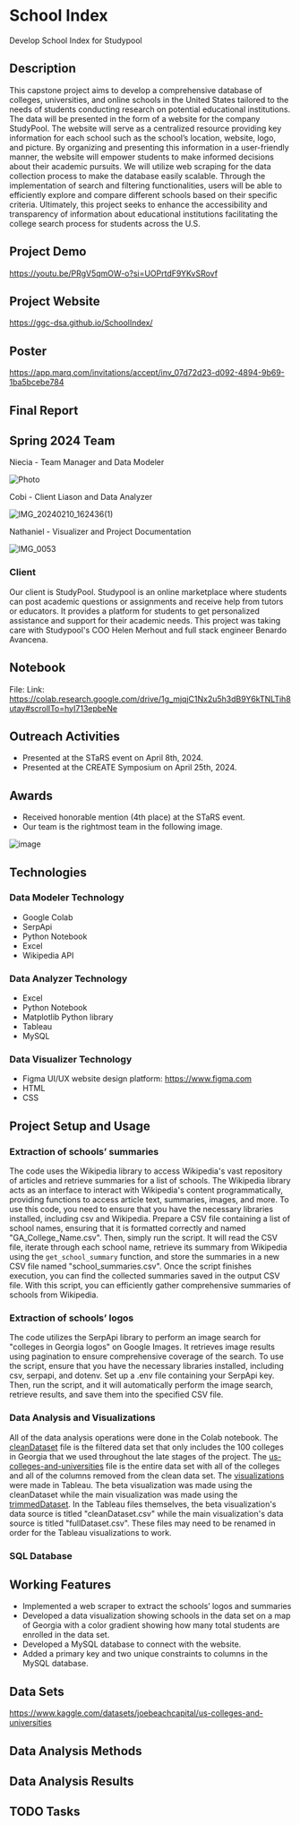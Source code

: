 # School Index
Develop School Index for Studypool

## Description 
This capstone project aims to develop a comprehensive database of colleges, universities, and online schools in the United States tailored to the needs of students conducting research on potential educational institutions. The data will be presented in the form of a website for the company StudyPool. The website will serve as a centralized resource providing key information for each school such as the school’s location, website, logo, and picture. By organizing and presenting this information in a user-friendly manner, the website will empower students to make informed decisions about their academic pursuits. We will utilize web scraping for the data collection process to make the database easily scalable. Through the implementation of search and filtering functionalities, users will be able to efficiently explore and compare different schools based on their specific criteria. Ultimately, this project seeks to enhance the accessibility and transparency of information about educational institutions facilitating the college search process for students across the U.S.

## Project Demo 
<https://youtu.be/PRgV5qmOW-o?si=UOPrtdF9YKvSRovf>

## Project Website 
<https://ggc-dsa.github.io/SchoolIndex/> 

## Poster 
<https://app.marq.com/invitations/accept/inv_07d72d23-d092-4894-9b69-1ba5bcebe784>

## Final Report


## Spring 2024 Team
Niecia - Team Manager and Data Modeler 

![Photo](https://github.com/GGC-DSA/SchoolIndex/assets/125173695/2304a624-f74a-48bc-a0e5-099377ec9689)


Cobi - Client Liason and Data Analyzer 

![IMG_20240210_162436(1)](https://github.com/GGC-DSA/SchoolIndex/assets/125174228/9afd55c0-16f1-4de0-a388-8bad8ec0455d)


Nathaniel - Visualizer and Project Documentation

![IMG_0053](https://github.com/GGC-DSA/SchoolIndex/assets/144246936/7747f168-9c7f-452c-a961-3c237f644eef)

### Client
Our client is StudyPool. Studypool is an online marketplace where students can post academic questions or assignments and receive help from tutors or educators. It provides a platform for students to get personalized assistance and support for their academic needs. This project was taking care with Studypool's COO Helen Merhout and full stack engineer Benardo Avancena.

## Notebook
File: 
Link: <https://colab.research.google.com/drive/1g_mjqjC1Nx2u5h3dB9Y6kTNLTih8utay#scrollTo=hyI713epbeNe>

## Outreach Activities
- Presented at the STaRS event on April 8th, 2024.
- Presented at the CREATE Symposium on April 25th, 2024.

## Awards
- Received honorable mention (4th place) at the STaRS event.
- Our team is the rightmost team in the following image.

![image](https://github.com/GGC-DSA/SchoolIndex/assets/125174228/3e74122a-7fee-4c76-a876-45934509e0fc)

## Technologies
### Data Modeler Technology 
- Google Colab 
- SerpApi 
- Python Notebook
- Excel 
- Wikipedia API 

### Data Analyzer Technology 
- Excel
- Python Notebook
- Matplotlib Python library
- Tableau 
- MySQL 

### Data Visualizer Technology 
- Figma UI/UX website design platform: https://www.figma.com 
- HTML 
- CSS 

## Project Setup and Usage
### Extraction of schools’ summaries  
The code uses the Wikipedia library to access Wikipedia's vast repository of articles and retrieve summaries for a list of schools. The Wikipedia library acts as an interface to interact with Wikipedia's content programmatically, providing functions to access article text, summaries, images, and more. To use this code, you need to ensure that you have the necessary libraries installed, including csv and Wikipedia. Prepare a CSV file containing a list of school names, ensuring that it is formatted correctly and named "GA_College_Name.csv". Then, simply run the script. It will read the CSV file, iterate through each school name, retrieve its summary from Wikipedia using the `get_school_summary` function, and store the summaries in a new CSV file named "school_summaries.csv". Once the script finishes execution, you can find the collected summaries saved in the output CSV file. With this script, you can efficiently gather comprehensive summaries of schools from Wikipedia. 

### Extraction of schools’ logos 
The code utilizes the SerpApi library to perform an image search for "colleges in Georgia logos" on Google Images. It retrieves image results using pagination to ensure comprehensive coverage of the search.  To use the script, ensure that you have the necessary libraries installed, including csv,  serpapi, and dotenv. Set up a .env file containing your SerpApi key. Then, run the script, and it will automatically perform the image search, retrieve results, and save them into the specified CSV file.  

### Data Analysis and Visualizations
All of the data analysis operations were done in the Colab notebook. The [cleanDataset](https://github.com/GGC-DSA/SchoolIndex/blob/main/code/Data%20Files/cleanDataset.csv) file is the filtered data set that only includes the 100 colleges in Georgia that we used throughout the late stages of the project. The [us-colleges-and-universities](https://github.com/GGC-DSA/SchoolIndex/blob/main/code/Data%20Files/us-colleges-and-universities.csv) file is the entire data set with all of the colleges and all of the columns removed from the clean data set.
The [visualizations](https://github.com/GGC-DSA/SchoolIndex/tree/main/docs-Spr2024/Tableau%20Visualizations) were made in Tableau. The beta visualization was made using the cleanDataset while the main visualization was made using the [trimmedDataset](https://github.com/GGC-DSA/SchoolIndex/blob/main/code/Data%20Files/trimmedDataset.csv). In the Tableau files themselves, the beta visualization's data source is titled "cleanDataset.csv" while the main visualization's data source is titled "fullDataset.csv". These files may need to be renamed in order for the Tableau visualizations to work.

### SQL Database

## Working Features
- Implemented a web scraper to extract the schools’ logos and summaries 
- Developed a data visualization showing schools in the data set on a map of Georgia with a color gradient showing how many total students are enrolled in the data set. 
- Developed a MySQL database to connect with the website. 
- Added a primary key and two unique constraints to columns in the MySQL database.
  
## Data Sets
<https://www.kaggle.com/datasets/joebeachcapital/us-colleges-and-universities>

## Data Analysis Methods

## Data Analysis Results

## TODO Tasks
